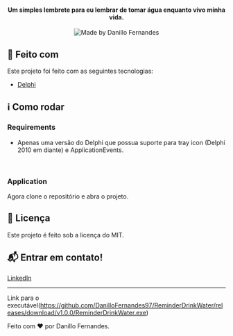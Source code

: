 <h4 align="center">
  Um simples lembrete para eu lembrar de tomar água enquanto vivo minha vida.
</h4>

<p align="center"> 
  <img alt="Made by Danillo Fernandes" src="https://img.shields.io/badge/made%20by-Danillo-%20?color=#1C1C1C">
  </p> 

## :rocket: Feito com

Este projeto foi feito com as seguintes tecnologias:

-  [Delphi](https://www.embarcadero.com/br/products/delphi)

## :information_source: Como rodar

### Requirements
- Apenas uma versão do Delphi que possua suporte para tray icon (Delphi 2010 em diante) e ApplicationEvents.
<br>

### Application
Agora clone o repositório e abra o projeto.

## :page_facing_up: Licença

Este projeto é feito sob a licença do MIT. 

## :mailbox_with_mail: Entrar em contato!

[LinkedIn](https://www.linkedin.com/in/danillo-fernandes-720623108/)


---
Link para o executável(https://github.com/DanilloFernandes97/ReminderDrinkWater/releases/download/v1.0.0/ReminderDrinkWater.exe)

Feito com ♥ por Danillo Fernandes.